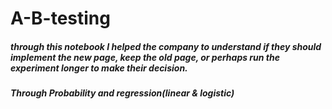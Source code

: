 # A-B-testing
#####  through this notebook I helped the company to understand if they should implement the new page, keep the old page, or perhaps run the experiment longer to make their decision.
##### Through Probability and  regression(linear & logistic)
